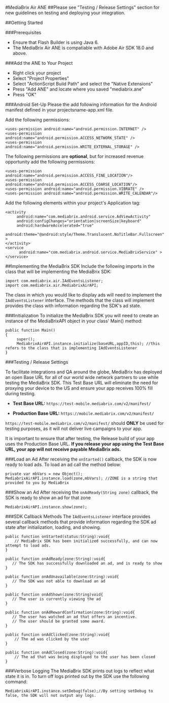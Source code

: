 #MediaBrix Air ANE
##Please see "Testing / Release Settings" section for new guidelines on testing and deploying your integration.

##Getting Started

###Prerequisites
* Ensure that Flash Builder is using Java 6.
* The MediaBrix Air ANE is compatiable with Adobe Air SDK 18.0 and above.

###Add the ANE to Your Project
* Right click your project
* Select "Project Properties"
* Select "ActionScript Build Path" and select the "Native Extensions"
* Press "Add ANE" and locate where you saved "mediabrix.ane"
* Press "OK"

###Android Set-Up
Please the add following information for the Android manifest defined in your projectsname-app.xml file.


Add the following permissions:
```
<uses-permission android:name="android.permission.INTERNET" />
<uses-permission android:name="android.permission.ACCESS_NETWORK_STATE" />
<uses-permission android:name="android.permission.WRITE_EXTERNAL_STORAGE" />
```

The following permissions are **optional**, but for increased revenue opportunity add the following permissions:
```
<uses-permission android:name="android.permission.ACCESS_FINE_LOCATION"/>
<uses-permission android:name="android.permission.ACCESS_COARSE_LOCATION"/>
<uses-permission android:name="android.permission.VIBRATE" />
<uses-permission android:name="android.permission.WRITE_CALENDAR"/>
```

Add the following elements within your project's Application tag:
```
<activity
     android:name="com.mediabrix.android.service.AdViewActivity"
     android:configChanges="orientation|screenSize|keyboard"
     android:hardwareAccelerated="true"
     android:theme="@android:style/Theme.Translucent.NoTitleBar.Fullscreen" >
</activity>
<service
      android:name="com.mediabrix.android.service.MediaBrixService" >
</service> 
```

##Implementing the MediaBrix SDK
Include the following imports in the class that will be implementing the MediaBrix SDK:
```
import com.mediabrix.air.IAdEventsListener;
import com.mediabrix.air.MediabrixAirAPI; 
```

The class in which you would like to display ads will need to implement the `IAdEventsListener` interface. The methods that the class will implement provides the class with information regarding the SDK's ad state.

###Initialization
To initialize the MediaBrix SDK you will need to create an instance of the MediaBrixAPI object in your class' Main() method:
```
public function Main()
{
     super();
     MediabrixAirAPI.instance.initialize(baseURL,appID,this); //this refers to the class that is implementing IAdEventsListener	
}
```

###Testing / Release Settings

To facilitate integrations and QA around the globe, MediaBrix has deployed an open Base URL for all of our world wide network partners to use while testing the MediaBrix SDK. This Test Base URL will eliminate the need for proxying your device to the US and ensure your app receives 100% fill during testing.

* **Test Base URL:** `https://test-mobile.mediabrix.com/v2/manifest/`

* **Production Base URL:** `https://mobile.mediabrix.com/v2/manifest/`

`https://test-mobile.mediabrix.com/v2/manifest/` should **ONLY** be used for testing purposes, as it will not deliver live campaigns to your app.

It is important to ensure that after testing, the Release build of your app uses the Production Base URL. **If you release your app using the Test Base URL, your app will not receive payable MediaBrix ads.**

###Load an Ad
After receiving the `onStarted()` callback, the SDK is now ready to load ads. To load an ad call the method below:
```
private var mbVars = new Object();
MediabrixAirAPI.instance.load(zone,mbVars); //ZONE is a string that provided to you by MediaBrix
```

###Show an Ad
After receiving the `onAdReady(String zone)` callback, the SDK is ready to show an ad for that zone 
```
MediabrixAirAPI.instance.show(zone);
```

###SDK Callback Methods
The `IAdEventsListener` interface provides several callback methods that provide information regarding the SDK ad state after initialization, loading, and showing.
```
public function onStarted(status:String):void{
    // MediaBrix SDK has been initialized successfully, and can now attempt to load ads.
}

public function onAdReady(zone:String):void{
   // The SDK has successfully downloaded an ad, and is ready to show
}

public function onAdUnavailable(zone:String):void{
   // The SDK was not able to download an ad
}

public function onAdShown(zone:String)void{
   // The user is currently viewing the ad
}

public function onAdRewardConfirmation(zone:String):void{
   // The user has watched an ad that offers an incentive. 
   // The user should be granted some award. 
}

public function onAdClicked(zone:String):void{
    // The ad was clicked by the user
}

public function onAdClosed(zone:String):void{
    // The ad that was being displayed to the user has been closed
}
```

###Verbose Logging
The MediaBrix SDK prints out logs to reflect what state it is in. To turn off logs printed out by the SDK use the following command:
```
MediabrixAirAPI.instance.setDebug(false);//By setting setDebug to false, the SDK will not output any logs. 
```
